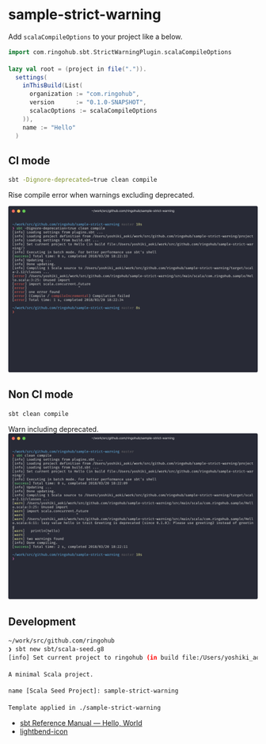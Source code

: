 # sample-strict-warning

Add `scalaCompileOptions` to your project like a below.

```scala
import com.ringohub.sbt.StrictWarningPlugin.scalaCompileOptions

lazy val root = (project in file(".")).
  settings(
    inThisBuild(List(
      organization := "com.ringohub",
      version      := "0.1.0-SNAPSHOT",
      scalacOptions := scalaCompileOptions
    )),
    name := "Hello"
  )

```

## CI mode
```bash
sbt -Dignore-deprecated=true clean compile
```

Rise compile error when warnings excluding deprecated.

![ci-mode](./assets/ci-mode.png)

## Non CI mode
```bash
sbt clean compile
```

Warn including deprecated.
![non-ci-mode](./assets/non-ci-mode.png)

## Development

```bash
~/work/src/github.com/ringohub
❯ sbt new sbt/scala-seed.g8
[info] Set current project to ringohub (in build file:/Users/yoshiki_aoki/work/src/github.com/ringohub/)

A minimal Scala project.

name [Scala Seed Project]: sample-strict-warning

Template applied in ./sample-strict-warning
```

- [sbt Reference Manual — Hello, World](https://www.scala-sbt.org/1.0/docs/ja/Hello.html)
- [lightbend-icon](https://www.scala-sbt.org/1.0/docs/ja/Hello.html)

